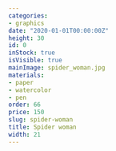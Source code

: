```yaml
---
categories:
- graphics
date: "2020-01-01T00:00:00Z"
height: 30
id: 0
inStock: true
isVisible: true
mainImage: spider_woman.jpg
materials:
- paper
- watercolor
- pen
order: 66
price: 150
slug: spider-woman
title: Spider woman
width: 21
---
```


